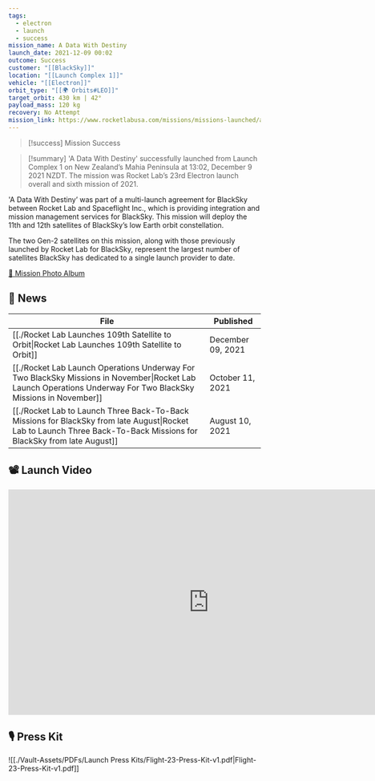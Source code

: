 ```yaml
---
tags:
  - electron
  - launch
  - success
mission_name: A Data With Destiny
launch_date: 2021-12-09 00:02
outcome: Success
customer: "[[BlackSky]]"
location: "[[Launch Complex 1]]"
vehicle: "[[Electron]]"
orbit_type: "[[🌍 Orbits#LEO]]"
target_orbit: 430 km | 42°
payload_mass: 120 kg
recovery: No Attempt
mission_link: https://www.rocketlabusa.com/missions/missions-launched/a-data-with-destiny/
---
```

>[!success] Mission Success

>[!summary]
'A Data With Destiny' successfully launched from Launch Complex 1 on New Zealand’s Mahia Peninsula at 13:02, December 9 2021 NZDT. The mission was Rocket Lab’s 23rd Electron launch overall and sixth mission of 2021. 
>
'A Data With Destiny’ was part of a multi-launch agreement for BlackSky between Rocket Lab and Spaceflight Inc., which is providing integration and mission management services for BlackSky. This mission will deploy the 11th and 12th satellites of BlackSky’s low Earth orbit constellation.
>
The two Gen-2 satellites on this mission, along with those previously launched by Rocket Lab for BlackSky, represent the largest number of satellites BlackSky has dedicated to a single launch provider to date.
>
[📸 Mission Photo Album](https://www.flickr.com/photos/rocketlab/albums/72177720301764145/)

## 📰 News
| File                                                                                                                                                                       | Published         |
| -------------------------------------------------------------------------------------------------------------------------------------------------------------------------- | ----------------- |
| [[./Rocket Lab Launches 109th Satellite to Orbit\|Rocket Lab Launches 109th Satellite to Orbit]]                                                                     | December 09, 2021 |
| [[./Rocket Lab Launch Operations Underway For Two BlackSky Missions in November\|Rocket Lab Launch Operations Underway For Two BlackSky Missions in November]]       | October 11, 2021  |
| [[./Rocket Lab to Launch Three Back-To-Back Missions for BlackSky from late August\|Rocket Lab to Launch Three Back-To-Back Missions for BlackSky from late August]] | August 10, 2021   |


## 📽️ Launch Video

<iframe width="800" height="450" src="https://www.youtube.com/embed/PmCl2Hs8enc" title="Rocket Lab&#39;s Electron - A Data With Destiny Mission" frameborder="0" allow="accelerometer; autoplay; clipboard-write; encrypted-media; gyroscope; picture-in-picture; web-share" referrerpolicy="strict-origin-when-cross-origin" allowfullscreen></iframe>     

## 🎙️ Press Kit

![[./Vault-Assets/PDFs/Launch Press Kits/Flight-23-Press-Kit-v1.pdf|Flight-23-Press-Kit-v1.pdf]]